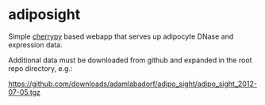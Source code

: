 adiposight
===========

Simple [cherrypy](http://www.cherrypy.org) based webapp that serves up
adipocyte DNase and expression data.

Additional data must be downloaded from github and expanded in the root repo
directory, e.g.:

https://github.com/downloads/adamlabadorf/adipo_sight/adipo_sight_2012-07-05.tgz

